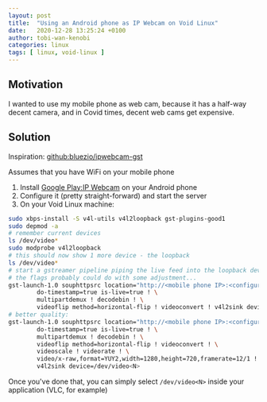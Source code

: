 ```yaml
---
layout: post
title:  "Using an Android phone as IP Webcam on Void Linux"
date:   2020-12-28 13:25:24 +0100
author: tobi-wan-kenobi
categories: linux
tags: [ linux, void-linux ]
---
```


## Motivation

I wanted to use my mobile phone as web cam, because it has a half-way decent
camera, and in Covid times, decent web cams get expensive.

## Solution

Inspiration: [github:bluezio/ipwebcam-gst](https://github.com/bluezio/ipwebcam-gst/)

Assumes that you have WiFi on your mobile phone

1. Install [Google Play:IP Webcam](https://play.google.com/store/apps/details?id=com.pas.webcam) on your Android phone
2. Configure it (pretty straight-forward) and start the server
3. On your Void Linux machine:
```bash
sudo xbps-install -S v4l-utils v4l2loopback gst-plugins-good1
sudo depmod -a
# remember current devices
ls /dev/video*
sudo modprobe v4l2loopback
# this should now show 1 more device - the loopback
ls /dev/video*
# start a gstreamer pipeline piping the live feed into the loopback device
# the flags probably could do with some adjustment...
gst-launch-1.0 souphttpsrc location="http://<mobile phone IP>:<configured port>/videofeed" \
        do-timestamp=true is-live=true ! \
        multipartdemux ! decodebin ! \
        videoflip method=horizontal-flip ! videoconvert ! v4l2sink device=/dev/video2
# better quality:
gst-launch-1.0 souphttpsrc location="http://<mobile phone IP>:<configured port>/videofeed" \
        do-timestamp=true is-live=true ! \
        multipartdemux ! decodebin ! \
        videoflip method=horizontal-flip ! videoconvert ! \
        videoscale ! videorate ! \
        video/x-raw,format=YUY2,width=1280,height=720,framerate=12/1 ! \
        v4l2sink device=/dev/video<N>
```

Once you've done that, you can simply select `/dev/video<N>` inside your application (VLC, for example)
